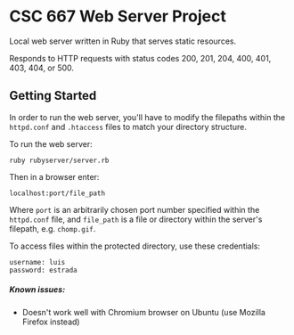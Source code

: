 # CSC 667 Web Server Project

Local web server written in Ruby that serves static resources.

Responds to HTTP requests with status codes 200, 201, 204, 400, 401, 403, 404, or 500.

## Getting Started

In order to run the web server, you'll have to modify the filepaths within
the `httpd.conf` and `.htaccess` files to match your directory structure.

To run the web server:

```
ruby rubyserver/server.rb
```
Then in a browser enter:
```
localhost:port/file_path
```
Where `port` is an arbitrarily chosen port number specified within the `httpd.conf` file,
and `file_path` is a file or directory within the server's filepath, e.g. `chomp.gif`.

To access files within the protected directory, use these credentials:
```
username: luis
password: estrada
```

##### Known issues:
* Doesn't work well with Chromium browser on Ubuntu (use Mozilla Firefox instead)